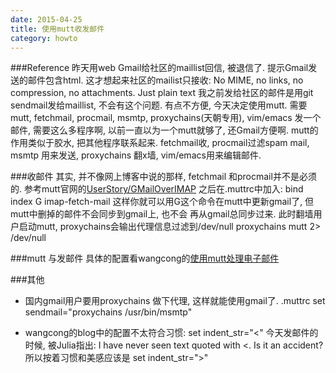 ```yaml
---
date: 2015-04-25
title: 使用mutt收发邮件
category: howto
---
```


###Reference
昨天用web Gmail给社区的maillist回信, 被退信了. 提示Gmail发送的邮件包含html.
这才想起来社区的mailist只接收:
	No MIME, no links, no compression, no attachments.  Just plain text
我之前发给社区的邮件是用git sendmail发给maillist, 不会有这个问题. 
有点不方便, 今天决定使用mutt.
需要mutt, fetchmail, procmail, msmtp, proxychains(天朝专用), vim/emacs
发一个邮件, 需要这么多程序啊, 以前一直以为一个mutt就够了, 还Gmail方便啊.
mutt的作用类似于胶水, 把其他程序联系起来.
fetchmail收, procmail过滤spam mail, msmtp 用来发送, proxychains 翻x墙,
vim/emacs用来编辑邮件.

###收邮件
其实, 并不像网上博客中说的那样, fetchmail 和procmail并不是必须的.
参考mutt官网的[UserStory/GMailOverIMAP](http://dev.mutt.org/trac/wiki/UseCases/Gmail)
之后在.muttrc中加入:
	bind index G imap-fetch-mail
这样你就可以用G这个命令在mutt中更新gmail了, 但mutt中删掉的邮件不会同步到gmail上, 也不会
再从gmail总同步过来.
此时翻墙用户启动mutt, proxychains会输出代理信息过滤到/dev/null
	proxychains mutt 2> /dev/null

###mutt 与发邮件
具体的配置看wangcong的[使用mutt处理电子邮件](http://wangcong.org/2007/03/09/-e4-bd-bf-e7-94-a8mutt-e5-a4-84-e7-90-86-e7-94-b5-e5-ad-90-e9-82-ae-e4-bb-b6-2/)

###其他
* 国内gmail用户要用proxychains 做下代理, 这样就能使用gmail了.
	.muttrc
	set sendmail="proxychains /usr/bin/msmtp"

* wangcong的blog中的配置不太符合习惯:
	set indent_str="<"
今天发邮件的时候, 被Julia指出:
	I have never seen text quoted with <.  Is it an accident?
所以按着习惯和美感应该是
	set indent_str=">"

